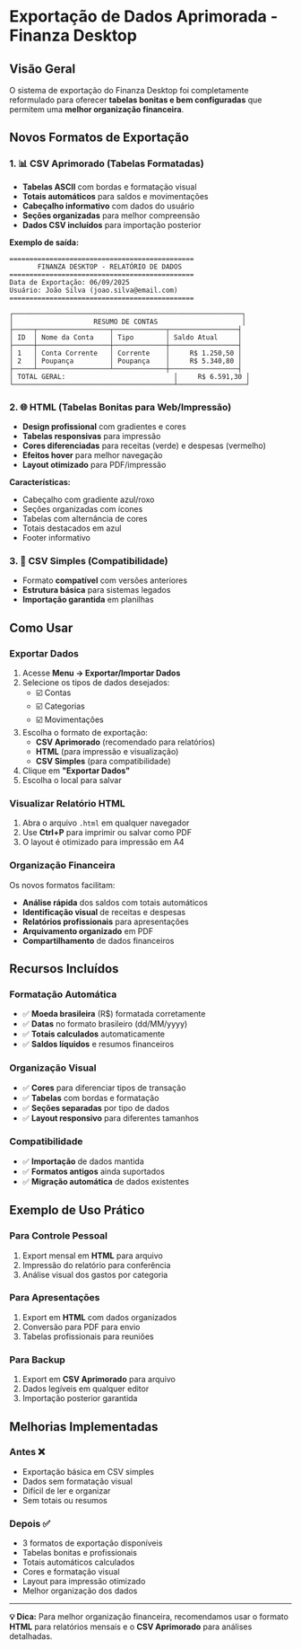 # Exportação de Dados Aprimorada - Finanza Desktop

## Visão Geral

O sistema de exportação do Finanza Desktop foi completamente reformulado para oferecer **tabelas bonitas e bem configuradas** que permitem uma **melhor organização financeira**.

## Novos Formatos de Exportação

### 1. 📊 CSV Aprimorado (Tabelas Formatadas)
- **Tabelas ASCII** com bordas e formatação visual
- **Totais automáticos** para saldos e movimentações
- **Cabeçalho informativo** com dados do usuário
- **Seções organizadas** para melhor compreensão
- **Dados CSV incluídos** para importação posterior

**Exemplo de saída:**
```
==============================================
       FINANZA DESKTOP - RELATÓRIO DE DADOS  
==============================================
Data de Exportação: 06/09/2025
Usuário: João Silva (joao.silva@email.com)
==============================================

┌─────────────────────────────────────────────────────────┐
│                    RESUMO DE CONTAS                     │
├─────┬──────────────────┬─────────────┬─────────────────┤
│ ID  │ Nome da Conta    │ Tipo        │ Saldo Atual     │
├─────┼──────────────────┼─────────────┼─────────────────┤
│ 1   │ Conta Corrente   │ Corrente    │     R$ 1.250,50 │
│ 2   │ Poupança         │ Poupança    │     R$ 5.340,80 │
├─────┴──────────────────┴─────────────┼─────────────────┤
│ TOTAL GERAL:                           │     R$ 6.591,30 │
└────────────────────────────────────────┴─────────────────┘
```

### 2. 🌐 HTML (Tabelas Bonitas para Web/Impressão)
- **Design profissional** com gradientes e cores
- **Tabelas responsivas** para impressão
- **Cores diferenciadas** para receitas (verde) e despesas (vermelho)
- **Efeitos hover** para melhor navegação
- **Layout otimizado** para PDF/impressão

**Características:**
- Cabeçalho com gradiente azul/roxo
- Seções organizadas com ícones
- Tabelas com alternância de cores
- Totais destacados em azul
- Footer informativo

### 3. 📄 CSV Simples (Compatibilidade)
- Formato **compatível** com versões anteriores
- **Estrutura básica** para sistemas legados
- **Importação garantida** em planilhas

## Como Usar

### Exportar Dados
1. Acesse **Menu → Exportar/Importar Dados**
2. Selecione os tipos de dados desejados:
   - ☑️ Contas
   - ☑️ Categorias
   - ☑️ Movimentações
3. Escolha o formato de exportação:
   - **CSV Aprimorado** (recomendado para relatórios)
   - **HTML** (para impressão e visualização)
   - **CSV Simples** (para compatibilidade)
4. Clique em **"Exportar Dados"**
5. Escolha o local para salvar

### Visualizar Relatório HTML
1. Abra o arquivo `.html` em qualquer navegador
2. Use **Ctrl+P** para imprimir ou salvar como PDF
3. O layout é otimizado para impressão em A4

### Organização Financeira
Os novos formatos facilitam:
- **Análise rápida** dos saldos com totais automáticos
- **Identificação visual** de receitas e despesas
- **Relatórios profissionais** para apresentações
- **Arquivamento organizado** em PDF
- **Compartilhamento** de dados financeiros

## Recursos Incluídos

### Formatação Automática
- ✅ **Moeda brasileira** (R$) formatada corretamente
- ✅ **Datas** no formato brasileiro (dd/MM/yyyy)
- ✅ **Totais calculados** automaticamente
- ✅ **Saldos líquidos** e resumos financeiros

### Organização Visual
- ✅ **Cores** para diferenciar tipos de transação
- ✅ **Tabelas** com bordas e formatação
- ✅ **Seções separadas** por tipo de dados
- ✅ **Layout responsivo** para diferentes tamanhos

### Compatibilidade
- ✅ **Importação** de dados mantida
- ✅ **Formatos antigos** ainda suportados
- ✅ **Migração automática** de dados existentes

## Exemplo de Uso Prático

### Para Controle Pessoal
1. Export mensal em **HTML** para arquivo
2. Impressão do relatório para conferência
3. Análise visual dos gastos por categoria

### Para Apresentações
1. Export em **HTML** com dados organizados
2. Conversão para PDF para envio
3. Tabelas profissionais para reuniões

### Para Backup
1. Export em **CSV Aprimorado** para arquivo
2. Dados legíveis em qualquer editor
3. Importação posterior garantida

## Melhorias Implementadas

### Antes ❌
- Exportação básica em CSV simples
- Dados sem formatação visual
- Difícil de ler e organizar
- Sem totais ou resumos

### Depois ✅
- 3 formatos de exportação disponíveis
- Tabelas bonitas e profissionais
- Totais automáticos calculados
- Cores e formatação visual
- Layout para impressão otimizado
- Melhor organização dos dados

---

**💡 Dica:** Para melhor organização financeira, recomendamos usar o formato **HTML** para relatórios mensais e o **CSV Aprimorado** para análises detalhadas.